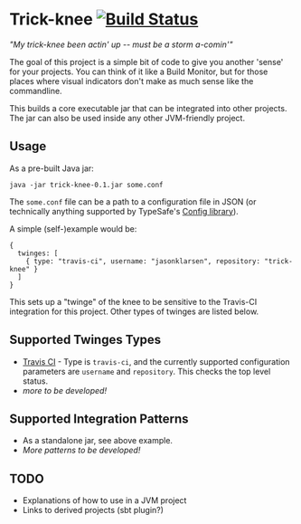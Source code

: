 Trick-knee  [![Build Status](https://travis-ci.org/jasonklarsen/trick-knee.png?branch=master)](https://travis-ci.org/jasonklarsen/trick-knee)
==========
*"My trick-knee been actin' up -- must be a storm a-comin'"*

The goal of this project is a simple bit of code to give you another 'sense' for your projects. You can think of it like a Build Monitor, but for those places where visual indicators don't make as much sense like the commandline.

This builds a core executable jar that can be integrated into other projects. The jar can also be used inside any other JVM-friendly project.

Usage
-----

As a pre-built Java jar:

    java -jar trick-knee-0.1.jar some.conf

The `some.conf` file can be a path to a configuration file in JSON (or technically anything supported by TypeSafe's [Config library](https://github.com/typesafehub/config)). 

A simple (self-)example would be:

    {
      twinges: [
        { type: "travis-ci", username: "jasonklarsen", repository: "trick-knee" }
      ]
    }

This sets up a "twinge" of the knee to be sensitive to the Travis-CI integration for this project. Other types of twinges are listed below.

Supported Twinges Types
----

 * [Travis CI](https://travis-ci.org) - Type is `travis-ci`, and the currently supported configuration parameters are `username` and `repository`. This checks the top level status.
 * *more to be developed!*

Supported Integration Patterns
----

 * As a standalone jar, see above example.
 * *More patterns to be developed!*

TODO
----

- Explanations of how to use in a JVM project
- Links to derived projects (sbt plugin?)